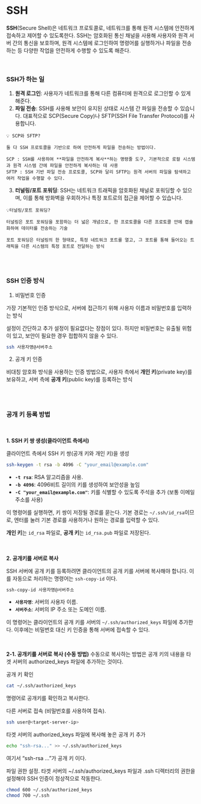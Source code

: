 # SSH

**SSH**(Secure Shell)은 네트워크 프로토콜로, 네트워크를 통해 원격 시스템에 안전하게 접속하고 제어할 수 있도록한다. SSH는 암호화된 통신 채널을 사용해 사용자와 원격 서버 간의 통신을 보호하며, 원격 시스템에 로그인하여 명령어를 실행하거나 파일을 전송하는 등 다양한 작업을 안전하게 수행할 수 있도록 해준다.

<br>

### **SSH가 하는 일**

1. **원격 로그인**: 사용자가 네트워크를 통해 다른 컴퓨터에 원격으로 로그인할 수 있게 해준다.
2. **파일 전송**: SSH를 사용해 보안이 유지된 상태로 시스템 간 파일을 전송할 수 있습니다. 대표적으로 SCP(Secure Copy)나 SFTP(SSH File Transfer Protocol)를 사용합니다.

```
💡 SCP와 SFTP?

둘 다 SSH 프로토콜을 기반으로 하여 안전하게 파일을 전송하는 방법이다.

SCP : SSH를 사용하여 **파일을 안전하게 복사**하는 명령줄 도구, 기본적으로 로컬 시스템과 원격 시스템 간에 파일을 안전하게 복사하는 데 사용
SFTP : SSH 기반 파일 전송 프로토콜, SCP와 달리 SFTP는 원격 서버의 파일을 탐색하고 여러 작업을 수행할 수 있다.

```

3. **터널링/포트 포워딩**: SSH는 네트워크 트래픽을 암호화된 채널로 포워딩할 수 있으며, 이를 통해 방화벽을 우회하거나 특정 포트로의 접근을 제어할 수 있습니다.



```
💡터널링/포트 포워딩?

터널링은 포트 포워딩을 포함하는 더 넓은 개념으로, 한 프로토콜을 다른 프로토콜 안에 캡슐화하여 데이터를 전송하는 기술

포트 포워딩은 터널링의 한 형태로, 특정 네트워크 포트를 열고, 그 포트를 통해 들어오는 트래픽을 다른 시스템의 특정 포트로 전달하는 방식
```

<br><br>

### SSH 인증 방식

1. 비밀번호 인증

가장 기본적인 인증 방식으로, 서버에 접근하기 위해 사용자 이름과 비밀번호를 입력하는 방식

설정이 간단하고 추가 설정이 필요없다는 장점이 있다. 하지만 비밀번호는 유출될 위험이 있고, 보안이 필요한 경우 접합하지 않을 수 있다.

```bash
ssh 사용자명@서버주소
```

2. 공개 키 인증

비대칭 암호화 방식을 사용하는 인증 방법으로, 사용자 측에서 **개인 키**(private key)를 보유하고, 서버 측에 **공개 키**(public key)를 등록하는 방식

<br><br>

### 공개 키 등록 방법

<br>

**1. SSH 키 쌍 생성(클라이언트 측에서)**

클라이언트 측에서 SSH 키 쌍(공개 키와 개인 키)을 생성

```bash
ssh-keygen -t rsa -b 4096 -C "your_email@example.com"
```

- **`-t rsa`**: RSA 알고리즘을 사용.
- **`-b 4096`**: 4096비트 길이의 키를 생성하여 보안성을 높임
- **`-C "your_email@example.com"`**: 키를 식별할 수 있도록 주석을 추가 (보통 이메일 주소를 사용)

이 명령어를 실행하면, 키 쌍이 저장될 경로를 묻는다. 기본 경로는 `~/.ssh/id_rsa`이므로, 엔터를 눌러 기본 경로를 사용하거나 원하는 경로를 입력할 수 있다.

**개인 키**는 `id_rsa` 파일로, **공개 키**는 `id_rsa.pub` 파일로 저장된다.

<br><br>
**2. 공개키를 서버로 복사**

SSH 서버에 공개 키를 등록하려면 클라이언트의 공개 키를 서버에 복사해야 합니다. 이를 자동으로 처리하는 명령어는 `ssh-copy-id` 이다.

```bash
ssh-copy-id 사용자명@서버주소
```

- **`사용자명`**: 서버의 사용자 이름.
- **`서버주소`**: 서버의 IP 주소 또는 도메인 이름.

이 명령어는 클라이언트의 공개 키를 서버의 `~/.ssh/authorized_keys` 파일에 추가한다.
이후에는 비밀번호 대신 키 인증을 통해 서버에 접속할 수 있다.

<br>

**2-1. 공개키를 서버로 복사 (수동 방법)**
수동으로 복사하는 방법은 공개 키의 내용을 타겟 서버의 authorized_keys 파일에 추가하는 것이다.

공개 키 확인

```bash
cat ~/.ssh/authorized_keys
```

명령어로 공개키를 확인하고 복사한다.

다른 서버로 접속 (비밀번호를 사용하여 접속).

```bash
ssh user@<target-server-ip>
```

타겟 서버의 authorized_keys 파일에 복사해 놓은 공개 키 추가

```bash
echo "ssh-rsa..." >> ~/.ssh/authorized_keys
```

여기서 “ssh-rsa ...”가 공개 키 이다.

파일 권한 설정. 타겟 서버의 ~/.ssh/authorized_keys 파일과 .ssh 디렉터리의 권한을 설정해야 SSH 인증이 정상적으로 작동한다.

```bash
chmod 600 ~/.ssh/authorized_keys
chmod 700 ~/.ssh
```